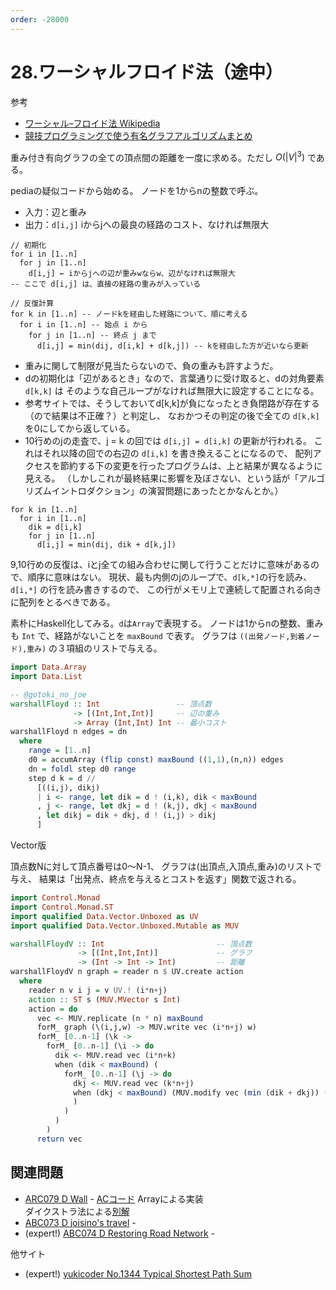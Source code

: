 ```yaml
---
order: -28000
---
```

# 28.ワーシャルフロイド法（途中）

参考

- [ワーシャル–フロイド法 Wikipedia](https://ja.wikipedia.org/wiki/%E3%83%AF%E3%83%BC%E3%82%B7%E3%83%A3%E3%83%AB%E2%80%93%E3%83%95%E3%83%AD%E3%82%A4%E3%83%89%E6%B3%95)
- [競技プログラミングで使う有名グラフアルゴリズムまとめ](https://qiita.com/kazukazukazukazu/items/e5db00a3aefb1f5ed72f#5-%E3%83%AF%E3%83%BC%E3%82%B7%E3%83%A3%E3%83%AB%E3%83%95%E3%83%AD%E3%82%A4%E3%83%89%E6%B3%95)

重み付き有向グラフの全ての頂点間の距離を一度に求める。ただし $O(|V|^3)$ である。

pediaの疑似コードから始める。
ノードを1からnの整数で呼ぶ。

- 入力：辺と重み
- 出力：`d[i,j]` iからjへの最良の経路のコスト、なければ無限大

``` #
// 初期化
for i in [1..n]
  for j in [1..n]
    d[i,j] ← iからjへの辺が重みwならw、辺がなければ無限大
-- ここで d[i,j] は、直接の経路の重みが入っている

// 反復計算
for k in [1..n] -- ノードkを経由した経路について、順に考える
  for i in [1..n] -- 始点 i から
    for j in [1..n] -- 終点 j まで
      d[i,j] = min(dij, d[i,k] + d[k,j]) -- kを経由した方が近いなら更新
```

- 重みに関して制限が見当たらないので、負の重みも許すようだ。
- dの初期化は「辺があるとき」なので、言葉通りに受け取ると、dの対角要素 `d[k,k]` は
そのような自己ループがなければ無限大に設定することになる。
- 参考サイトでは、そうしておいてd[k,k]が負になったとき負閉路が存在する（ので結果は不正確？）と判定し、
なおかつその判定の後で全ての `d[k,k]` を0にしてから返している。
- 10行めのjの走査で、j = k の回では `d[i,j] = d[i,k]` の更新が行われる。
これはそれ以降の回での右辺の `d[i,k]` を書き換えることになるので、
配列アクセスを節約する下の変更を行ったプログラムは、上と結果が異なるように見える。
（しかしこれが最終結果に影響を及ぼさない、という話が「アルゴリズムイントロダクション」の演習問題にあったとかなんとか。）

```
for k in [1..n] 
  for i in [1..n]
    dik = d[i,k]
    for j in [1..n]
      d[i,j] = min(dij, dik + d[k,j])
```

9,10行めの反復は、iとj全ての組み合わせに関して行うことだけに意味があるので、順序に意味はない。
現状、最も内側のjのループで、`d[k,*]`の行を読み、`d[i,*]` の行を読み書きするので、
この行がメモリ上で連続して配置される向きに配列をとるべきである。

素朴にHaskell化してみる。`d`は`Array`で表現する。
ノードは1からnの整数、重みも `Int` で、経路がないことを `maxBound` で表す。
グラフは `((出発ノード,到着ノード),重み)` の３項組のリストで与える。

```haskell
import Data.Array
import Data.List

-- @gotoki_no_joe
warshallFloyd :: Int                 -- 頂点数
              -> [(Int,Int,Int)]     -- 辺の重み
              -> Array (Int,Int) Int -- 最小コスト
warshallFloyd n edges = dn
  where
    range = [1..n]
    d0 = accumArray (flip const) maxBound ((1,1),(n,n)) edges
    dn = foldl step d0 range
    step d k = d //
      [((i,j), dikj)
      | i <- range, let dik = d ! (i,k), dik < maxBound
      , j <- range, let dkj = d ! (k,j), dkj < maxBound
      , let dikj = dik + dkj, d ! (i,j) > dikj
      ]
```

Vector版

頂点数Nに対して頂点番号は0～N-1、
グラフは(出頂点,入頂点,重み)のリストで与え、
結果は「出発点、終点を与えるとコストを返す」関数で返される。

```haskell
import Control.Monad
import Control.Monad.ST
import qualified Data.Vector.Unboxed as UV
import qualified Data.Vector.Unboxed.Mutable as MUV

warshallFloydV :: Int                         -- 頂点数
               -> [(Int,Int,Int)]             -- グラフ
               -> (Int -> Int -> Int)         -- 距離
warshallFloydV n graph = reader n $ UV.create action
  where
    reader n v i j = v UV.! (i*n+j)
    action :: ST s (MUV.MVector s Int)
    action = do
      vec <- MUV.replicate (n * n) maxBound
      forM_ graph (\(i,j,w) -> MUV.write vec (i*n+j) w)
      forM_ [0..n-1] (\k ->
        forM_ [0..n-1] (\i -> do
          dik <- MUV.read vec (i*n+k)
          when (dik < maxBound) (
            forM_ [0..n-1] (\j -> do
              dkj <- MUV.read vec (k*n+j)
              when (dkj < maxBound) (MUV.modify vec (min (dik + dkj)) (i*n+j))
              )
            )
          )
        )
      return vec
```

## 関連問題

- [ARC079 D Wall](https://atcoder.jp/contests/abc079/tasks/abc079_d) - [ACコード](https://atcoder.jp/contests/abc079/submissions/28984048) Arrayによる実装  
ダイクストラ法による[別解](https://atcoder.jp/contests/abc079/submissions/28984258)
- [ABC073 D joisino's travel](https://atcoder.jp/contests/abc073/tasks/abc073_d) - 
- (expert!) [ABC074 D Restoring Road Network](https://atcoder.jp/contests/abc074/tasks/arc083_b) - 

他サイト

- (expert!) [yukicoder No.1344 Typical Shortest Path Sum](https://yukicoder.me/problems/no/1344)

